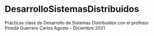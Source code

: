 # DesarrolloSistemasDistribuidos
Prácticas clase de Desarrollo de Sistemas Distribuidos con el profesor Pineda Guerrero Carlos Agosto - Diciembre 2021
